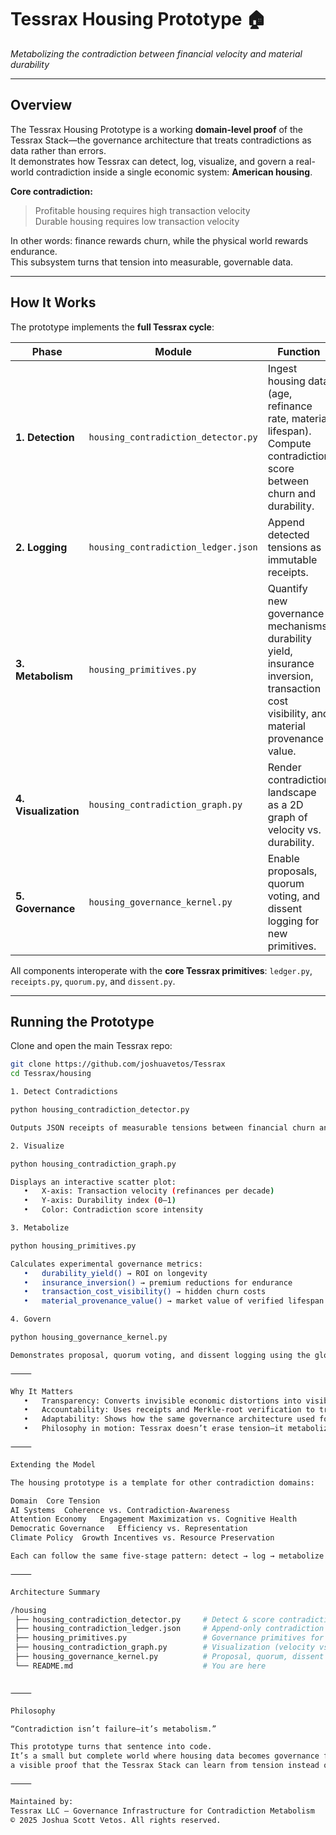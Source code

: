 # Tessrax Housing Prototype 🏠  
*Metabolizing the contradiction between financial velocity and material durability*

---

## Overview

The Tessrax Housing Prototype is a working **domain-level proof** of the Tessrax Stack—the governance architecture that treats contradictions as data rather than errors.  
It demonstrates how Tessrax can detect, log, visualize, and govern a real-world contradiction inside a single economic system: **American housing**.

**Core contradiction:**
> Profitable housing requires high transaction velocity  
> Durable housing requires low transaction velocity

In other words: finance rewards churn, while the physical world rewards endurance.  
This subsystem turns that tension into measurable, governable data.

---

## How It Works

The prototype implements the **full Tessrax cycle**:

| Phase | Module | Function |
|-------|---------|-----------|
| **1. Detection** | `housing_contradiction_detector.py` | Ingest housing data (age, refinance rate, material lifespan). Compute contradiction score between churn and durability. |
| **2. Logging** | `housing_contradiction_ledger.json` | Append detected tensions as immutable receipts. |
| **3. Metabolism** | `housing_primitives.py` | Quantify new governance mechanisms: durability yield, insurance inversion, transaction cost visibility, and material provenance value. |
| **4. Visualization** | `housing_contradiction_graph.py` | Render contradiction landscape as a 2D graph of velocity vs. durability. |
| **5. Governance** | `housing_governance_kernel.py` | Enable proposals, quorum voting, and dissent logging for new primitives. |

All components interoperate with the **core Tessrax primitives**:
`ledger.py`, `receipts.py`, `quorum.py`, and `dissent.py`.

---

## Running the Prototype

Clone and open the main Tessrax repo:

```bash
git clone https://github.com/joshuavetos/Tessrax
cd Tessrax/housing

1. Detect Contradictions

python housing_contradiction_detector.py

Outputs JSON receipts of measurable tensions between financial churn and material endurance.

2. Visualize

python housing_contradiction_graph.py

Displays an interactive scatter plot:
   •   X-axis: Transaction velocity (refinances per decade)
   •   Y-axis: Durability index (0–1)
   •   Color: Contradiction score intensity

3. Metabolize

python housing_primitives.py

Calculates experimental governance metrics:
   •   durability_yield() → ROI on longevity
   •   insurance_inversion() → premium reductions for endurance
   •   transaction_cost_visibility() → hidden churn costs
   •   material_provenance_value() → market value of verified lifespan

4. Govern

python housing_governance_kernel.py

Demonstrates proposal, quorum voting, and dissent logging using the global Tessrax ledger.

⸻

Why It Matters
   •   Transparency: Converts invisible economic distortions into visible contradictions.
   •   Accountability: Uses receipts and Merkle-root verification to track policy proposals.
   •   Adaptability: Shows how the same governance architecture used for AI alignment can apply to urban economics, insurance, and sustainability.
   •   Philosophy in motion: Tessrax doesn’t erase tension—it metabolizes it into structure.

⸻

Extending the Model

The housing prototype is a template for other contradiction domains:

Domain	Core Tension
AI Systems	Coherence vs. Contradiction-Awareness
Attention Economy	Engagement Maximization vs. Cognitive Health
Democratic Governance	Efficiency vs. Representation
Climate Policy	Growth Incentives vs. Resource Preservation

Each can follow the same five-stage pattern: detect → log → metabolize → visualize → govern.

⸻

Architecture Summary

/housing
 ├── housing_contradiction_detector.py     # Detect & score contradictions
 ├── housing_contradiction_ledger.json     # Append-only contradiction receipts
 ├── housing_primitives.py                 # Governance primitives for metabolism
 ├── housing_contradiction_graph.py        # Visualization (velocity vs. durability)
 ├── housing_governance_kernel.py          # Proposal, quorum, dissent interface
 └── README.md                             # You are here


⸻

Philosophy

“Contradiction isn’t failure—it’s metabolism.”

This prototype turns that sentence into code.
It’s a small but complete world where housing data becomes governance fuel—
a visible proof that the Tessrax Stack can learn from tension instead of hiding it.

⸻

Maintained by:
Tessrax LLC — Governance Infrastructure for Contradiction Metabolism
© 2025 Joshua Scott Vetos. All rights reserved.